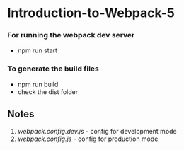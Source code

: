 # Introduction-to-Webpack-5

### For running the webpack dev server
* npm run start

### To generate the build files
* npm run build
* check the dist folder


## Notes
1. _webpack.config.dev.js_ - config for development mode
2. _webpack.config.js_ - config for production mode
